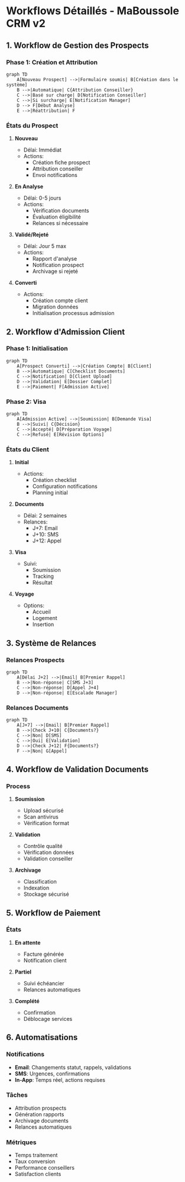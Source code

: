 # Workflows Détaillés - MaBoussole CRM v2

## 1. Workflow de Gestion des Prospects

### Phase 1: Création et Attribution
```mermaid
graph TD
    A[Nouveau Prospect] -->|Formulaire soumis| B[Création dans le système]
    B -->|Automatique| C{Attribution Conseiller}
    C -->|Basé sur charge| D[Notification Conseiller]
    C -->|Si surcharge| E[Notification Manager]
    D --> F[Début Analyse]
    E -->|Réattribution| F
```

### États du Prospect
1. **Nouveau**
   - Délai: Immédiat
   - Actions: 
     - Création fiche prospect
     - Attribution conseiller
     - Envoi notifications

2. **En Analyse**
   - Délai: 0-5 jours
   - Actions:
     - Vérification documents
     - Évaluation éligibilité
     - Relances si nécessaire

3. **Validé/Rejeté**
   - Délai: Jour 5 max
   - Actions:
     - Rapport d'analyse
     - Notification prospect
     - Archivage si rejeté

4. **Converti**
   - Actions:
     - Création compte client
     - Migration données
     - Initialisation processus admission

## 2. Workflow d'Admission Client

### Phase 1: Initialisation
```mermaid
graph TD
    A[Prospect Converti] -->|Création Compte| B[Client]
    B -->|Automatique| C[Checklist Documents]
    C -->|Notification| D[Client Upload]
    D -->|Validation| E[Dossier Complet]
    E -->|Paiement| F[Admission Active]
```

### Phase 2: Visa
```mermaid
graph TD
    A[Admission Active] -->|Soumission| B[Demande Visa]
    B -->|Suivi| C{Décision}
    C -->|Accepté| D[Préparation Voyage]
    C -->|Refusé| E[Révision Options]
```

### États du Client
1. **Initial**
   - Actions:
     - Création checklist
     - Configuration notifications
     - Planning initial

2. **Documents**
   - Délai: 2 semaines
   - Relances:
     - J+7: Email
     - J+10: SMS
     - J+12: Appel

3. **Visa**
   - Suivi:
     - Soumission
     - Tracking
     - Résultat

4. **Voyage**
   - Options:
     - Accueil
     - Logement
     - Insertion

## 3. Système de Relances

### Relances Prospects
```mermaid
graph TD
    A[Délai J+2] -->|Email| B[Premier Rappel]
    B -->|Non-réponse| C[SMS J+3]
    C -->|Non-réponse| D[Appel J+4]
    D -->|Non-réponse| E[Escalade Manager]
```

### Relances Documents
```mermaid
graph TD
    A[J+7] -->|Email| B[Premier Rappel]
    B -->|Check J+10| C{Documents?}
    C -->|Non| D[SMS]
    C -->|Oui| E[Validation]
    D -->|Check J+12| F{Documents?}
    F -->|Non| G[Appel]
```

## 4. Workflow de Validation Documents

### Process
1. **Soumission**
   - Upload sécurisé
   - Scan antivirus
   - Vérification format

2. **Validation**
   - Contrôle qualité
   - Vérification données
   - Validation conseiller

3. **Archivage**
   - Classification
   - Indexation
   - Stockage sécurisé

## 5. Workflow de Paiement

### États
1. **En attente**
   - Facture générée
   - Notification client

2. **Partiel**
   - Suivi échéancier
   - Relances automatiques

3. **Complété**
   - Confirmation
   - Déblocage services

## 6. Automatisations

### Notifications
- **Email**: Changements statut, rappels, validations
- **SMS**: Urgences, confirmations
- **In-App**: Temps réel, actions requises

### Tâches
- Attribution prospects
- Génération rapports
- Archivage documents
- Relances automatiques

### Métriques
- Temps traitement
- Taux conversion
- Performance conseillers
- Satisfaction clients

